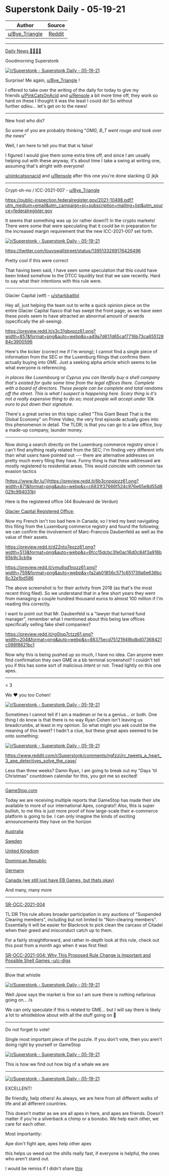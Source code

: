 Superstonk Daily - 05-19-21
===========================

| Author       | Source       | 
| :-------------: |:-------------:|
|  [u/Bye_Triangle](https://www.reddit.com/u/Bye_Triangle/) | [Reddit](https://www.reddit.com/r/Superstonk/comments/ngw4oi/superstonk_daily_051921/) | 

---

[Daily News 🦍💎🙌🚀](https://www.reddit.com/r/Superstonk/search?q=flair_name%3A%22Daily%20News%20%F0%9F%A6%8D%F0%9F%92%8E%F0%9F%99%8C%F0%9F%9A%80%22&restrict_sr=1)

Goodmorning Superstonk

[![r/Superstonk - Superstonk Daily - 05-19-21](https://preview.redd.it/ya4xf68n47071.png?width=680&format=png&auto=webp&s=fb672c413ef65e9ca624cab90e65341cfeda8bb3)](https://preview.redd.it/ya4xf68n47071.png?width=680&format=png&auto=webp&s=fb672c413ef65e9ca624cab90e65341cfeda8bb3)

Surprise! Me again, [u/Bye_Triangle](https://www.reddit.com/u/Bye_Triangle/) !

I offered to take over the writing of the daily for today to give my friends [u/PinkCatsOnAcid](https://www.reddit.com/u/PinkCatsOnAcid/) and [u/Rensole](https://www.reddit.com/u/Rensole/) a bit more time off, they work so hard on these I thought it was the least I could do! So without further *adieu...* let's get on to the news!

_______________________________________________________________________________________________________

New host who dis?

So some of you are probably thinking "*OMG, B_T went rouge and took over the news*"

Well, I am here to tell you that that is false!

[](https://preview.redd.it/qta6aunt47071.gif?format=mp4&s=ff1b44af1a5bfa4febfc4eee68b1d3d533b3411e)

I figured I would give them some extra time off, and since I am usually helping out with these anyway, it's about time I take a swing at writing one, assuming that's alright with everyone!

[u/pinkcatsonacid](https://www.reddit.com/u/pinkcatsonacid/) and [u/Rensole](https://www.reddit.com/u/Rensole/) after this one you're done slacking 😉 jkjk

________________________________________________________________________________________________________

Crypt-oh-no / ICC-2021-007 - [u/Bye_Triangle](https://www.reddit.com/u/Bye_Triangle/)

<https://public-inspection.federalregister.gov/2021-10498.pdf?utm_medium=email&utm_campaign=pi+subscription+mailing+list&utm_source=federalregister.gov>

It seems that something was up (or rather down?) In the crypto markets! There were some that were speculating that it could be in preparation for the increased margin requirement that the new ICC-2021-007 set forth.

[![r/Superstonk - Superstonk Daily - 05-19-21](https://preview.redd.it/s50ws1qy47071.jpg?width=1537&format=pjpg&auto=webp&s=c9abc41db8b5fc81daffce2cbc81bfeb43fcba7c)](https://preview.redd.it/s50ws1qy47071.jpg?width=1537&format=pjpg&auto=webp&s=c9abc41db8b5fc81daffce2cbc81bfeb43fcba7c)

https://twitter.com/louvswallstreet/status/1395133269176426496

Pretty cool if this were correct

That having been said, I have seen some speculation that this could have been linked somehow to the DTCC liquidity test that we saw recently. Hard to say what their intentions with this rule were.

________________________________________________________________________________________________________

Glacier Capital (wtf) - [u/sharkbaitlol](https://www.reddit.com/u/sharkbaitlol/)

Hey all, just helping the team out to write a quick opinion piece on the entire Glacier Capital fiasco that has swept the front page; as we have seen these posts seem to have attracted an abnormal amount of awards (specifically the all-seeing).

<https://preview.redd.it/s3c31gbxpzz61.png?width=857&format=png&auto=webp&s=a49a7d617d65caf7716b73ca65512884c3900596>

Here's the kicker (correct me if I'm wrong); I cannot find a single piece of information from the SEC or the Luxemburg filings that confirms them actually buying into GME. Just a seeking alpha article which seems to be what everyone is referencing.

*in places like Luxembourg or Cyprus you can literally buy a shell company that's existed for quite some time from the legal offices there. Complete with a board of directors. These people can be complete and total randoms off the street. This is what I suspect is happening here. Scary thing is it's not a really expensive thing to do so; most people will accept under 10k euro to put down their signature.*

There's a great series on this topic called "This Giant Beast That is the Global Economy" on Prime Video, the very first episode actually goes into this phenomenon in detail. The TLDR; is that you can go to a law office, buy a made-up company, launder money.

--------------------------------------------

Now doing a search directly on the Luxemburg commerce registry since I can't find anything really related from the SEC; I'm finding very different info than what users have pointed out --- there are alternative addresses on pretty much every filing they have. Funny thing is that these addressed are mostly registered to residential areas. This would coincide with common tax evasion tactics

[https://www.lbr.lu/](https://preview.redd.it/6b3cnppjpzz61.png?width=871&format=png&auto=webp&s=c6831f37666f524c976e65e8d55d8029c994031b)

Here is the registered office (44 Boulevard de Verdun)

[Glacier Capital Registered Office;](https://preview.redd.it/wlkgnpyepzz61.png?width=1748&format=png&auto=webp&s=99117c4a0382616341c221c98761d5ba373aa992)

Now my French isn't too bad here in Canada; so I tried my best navigating this filing from the Luxemburg commerce registry and found the following; we can confirm the involvement of Marc-Francois Daubenfeld as well as the value of their assets.

<https://preview.redd.it/d22nto7eozz61.png?width=513&format=png&auto=webp&s=6fcc15dcbc3fe0ac16d0c84f3a916b65b9c3cb9a>

<https://preview.redd.it/vmu6sd1nozz61.png?width=759&format=png&auto=webp&s=fa2ab01856c571c651739a6e636bc6c32e1bd586>

The above screenshot is for their activity from 2018 (as that's the most recent thing filed). So we understand that in a few short years they went from managing a couple hundred thousand euros to almost 100 million if I'm reading this correctly.

I want to point out that Mr. Daubenfeld is a "lawyer that turned fund manager", remember what I mentioned about this being law offices specifically selling fake shell companies?

<https://preview.redd.it/rg0lop7ctzz61.png?width=204&format=png&auto=webp&s=88375ecd75121949bdbd07368421c098f8621bc1>

Now why this is being pushed up so much, I have no idea. Can anyone even find confirmation they own GME ie a bb terminal screenshot? I couldn't tell you if this has some sort of malicious intent or not. Tread lightly on this one apes.

________________________________________________________________________________________________________

< 3

We ❤ you too Cohen!

[![r/Superstonk - Superstonk Daily - 05-19-21](https://preview.redd.it/636okiu257071.jpg?width=2052&format=pjpg&auto=webp&s=ad6be98c964144e2ae787201db33bb2b0b4ceacd)](https://preview.redd.it/636okiu257071.jpg?width=2052&format=pjpg&auto=webp&s=ad6be98c964144e2ae787201db33bb2b0b4ceacd)

Sometimes I cannot tell if I am a madman or he is a genius... or both. One thing I do know is that there is no way Ryan Cohen isn't leaving us breadcrumbs, at least in my opinion. So what might you ask could be the meaning of this tweet? I hadn't a clue, but these great apes seemed to be onto something:

[![r/Superstonk - Superstonk Daily - 05-19-21](https://preview.redd.it/ds6aifc857071.png?width=913&format=png&auto=webp&s=c05ec675e57ab3ca1ac300f8966ee495fd4ba515)](https://preview.redd.it/ds6aifc857071.png?width=913&format=png&auto=webp&s=c05ec675e57ab3ca1ac300f8966ee495fd4ba515)

https://www.reddit.com/r/Superstonk/comments/ngfzzi/rc_tweets_a_heart_3_ape_detectives_solve_the_case/

Less than three weeks? Damn Ryan, I am going to break out my "Days 'til Christmas" countdown calendar for this, you got me so excited!

________________________________________________________________________________________________________

[GameStop.](https://www.gamestop.com/)[com](https://www.gamestop.com/)

Today we are receiving multiple reports that GameStop has made their site available to more of our international Apes, congrats!! Also, this is super bullish, to me this is just more proof of how large-scale their e-commerce platform is going to be. I can only imagine the kinds of exciting announcements they have on the horizon

[Australia](https://www.reddit.com/r/Superstonk/comments/ngj7zk/gamestop_website_works_in_australia_tits_are_so/)

[Sweden](https://www.reddit.com/r/Superstonk/comments/ngbugj/gamestopcom_now_accessible_in_sweden_as_well/)

[United Kingdom](https://www.reddit.com/r/Superstonk/comments/ng8zx1/gamestopcom_is_now_accessible_from_the_uk/)

[Dominican Republic](https://www.reddit.com/r/Superstonk/comments/ngi6mf/gamestopcom_available_from_the_dominican_republic/)

[Germany](https://www.reddit.com/r/Superstonk/comments/ngi3hm/gamestopcom_available_in_germany/)

[Canada (we still just have EB Games, but thats okay)](https://www.reddit.com/r/Superstonk/comments/ngi24u/all_these_other_countries_get_the_new_website_but/)

And many, many more

________________________________________________________________________________________________________

[SR-OCC-2021-004](https://www.sec.gov/rules/sro/occ/2021/34-91445.pdf)

TL:DR This rule allows broader participation in any auctions of "Suspended Clearing members", including but not limited to "Non-clearing members". Essentially it will be easier for Blackrock to pick clean the carcass of Citadel when their greed and misconduct catch up to them.

For a fairly straightforward, and rather in-depth look at this rule, check out this post from a month ago when it was first filed:

[SR-OCC-2021-004: Why This Proposed Rule Change is Important and Possible Shell Games -](https://www.reddit.com/r/Superstonk/comments/mnpzu5/srocc2021004_why_this_proposed_rule_change_is/)[u/c-digs](https://www.reddit.com/u/c-digs/)

________________________________________________________________________________________________________

Blow that whistle

[![r/Superstonk - Superstonk Daily - 05-19-21](https://preview.redd.it/qwpu5gwj57071.jpg?width=1477&format=pjpg&auto=webp&s=e8f29ea0cb1f58d0263958b392ad8cca75173db5)](https://preview.redd.it/qwpu5gwj57071.jpg?width=1477&format=pjpg&auto=webp&s=e8f29ea0cb1f58d0263958b392ad8cca75173db5)

Well Jpow says the market is fine so I am sure there is nothing nefarious going on... /s

We can only speculate if this is related to GME... but I will say there is likely a lot to whistleblow about with all the stuff going on 👀

________________________________________________________________________________________________________

Do not forget to vote!

Single most important piece of the puzzle. If you don't vote, then you aren't doing right by yourself or GameStop

[![r/Superstonk - Superstonk Daily - 05-19-21](https://preview.redd.it/uqz4zqmp57071.jpg?width=1000&format=pjpg&auto=webp&s=dbd05b30ff52bc4e91bc9253e38832adbff8b1de)](https://preview.redd.it/uqz4zqmp57071.jpg?width=1000&format=pjpg&auto=webp&s=dbd05b30ff52bc4e91bc9253e38832adbff8b1de)

This is how we find out how big of a whale we are

________________________________________________________________________________________________________

[![r/Superstonk - Superstonk Daily - 05-19-21](https://preview.redd.it/642irelx57071.png?width=554&format=png&auto=webp&s=4ef69c8a433a42a3a5634741fb7b41d5395a46b5)](https://preview.redd.it/642irelx57071.png?width=554&format=png&auto=webp&s=4ef69c8a433a42a3a5634741fb7b41d5395a46b5)

EXCELLENT!

Be friendly, help others! As always, we are here from all different walks of life and all different countries.

This doesn't matter as we are all apes in here, and apes are friends. Doesn't matter if you're a silverback a chimp or a bonobo. We help each other, we care for each other.

Most importantly:

Ape don't fight ape, apes help other apes

this helps us weed out the shills really fast, if everyone is helpful, the ones who aren't stand out.

I would be remiss if I didn't share [this](https://twitter.com/Winter/status/1395054787490500608?s=20)
